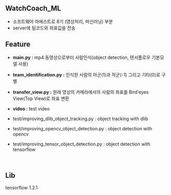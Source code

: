 ## WatchCoach_ML 

- 소프트웨어 마에스트로 8기 (영상처리, 머신러닝) 부분
- server에 팀코드와 좌표값을 전송



## Feature

- **main.py :** mp4 동영상으로부터 사람인식(object detection, 텐서플로우 기본모델 사용)

- **team_identification.py :** 인식한 사람의 아군(1)과 적군(-1) 그리고 기타(0)로 구별

- **transfer_view.py :** 원래 영상의 카메라에서의 사람의 좌표를 Bird'eyes View(Top View)로 좌표 변환

- **video :** test video

- test/improving_dlib_object_tracking.py : object tracking with dlib

- test/improving_opencv_object_detection.py : object detection with opencv

- test/improving_tensor_object_detection.py : object detection with tensorflow

  ​



## Lib

tensorflow 1.2.1

### 
